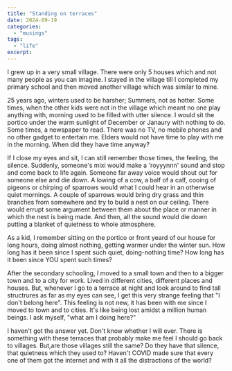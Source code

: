 ```yaml
---
title: "Standing on terraces"
date: 2024-09-19
categories:
  - "musings"
tags:
  - "life"
excerpt:
---
```


I grew up in a very small village. There were only 5 houses which and not many people as you can imagine. I stayed in the village till I completed my primary school and then moved another village which was similar to mine.

25 years ago, winters used to be harsher; Summers, not as hotter. Some times, when the other kids were not in the village which meant no one play anything with, morning used to be filled with utter silence. I would sit the portico under the warm sunlight of December or Janaury with nothing to do. Some times, a newspaper to read. There was no TV, no mobile phones and no other gadget to entertain me. Elders would not have time to play with me in the morning. When did they have time anyway?

If I close my eyes and sit, I can still remember those times, the feeling, the silence. Suddenly, someone's mixi would make a 'royyynnn' sound and stop and come back to life again. Someone far away voice would shout out for someone else and die down. A lowing of a cow, a balf of a calf, cooing of pigeons or chirping of sparrows would what I could hear in an otherwise quiet mornings. A couple of sparrows would bring dry grass and thin branches from somewhere and try to build a nest on our ceiling. There would errupt some argument between them about the place or manner in which the nest is being made. And then, all the sound would die down putting a blanket of quietness to whole atmosphere.

As a kid, I remember sitting on the portico or front yeard of our house for long hours, doing almost nothing, getting warmer under the winter sun. How long has it been since I spent such quiet, doing-nothing time? How long has it been since YOU spent such times?

After the secondary schooling, I moved to a small town and then to a bigger town and to a city for work. Lived in different cities, different places and houses. But, whenever I go to a terrace at night and look around to find tall structrures as far as my eyes can see, I get this very strange feeling that "I don't belong here". This feeling is not new, it has been with me since I moved to town and to cities. It's like being lost amidst a million human beings. I ask myself, "what am I doing here?"

I haven't got the answer yet. Don't know whether I will ever. There is something with these terraces that probably make me feel I should go back to villages. But,are those villages still the same? Do they have that silence, that quietness which they used to? Haven't COVID made sure that every one of them got the internet and with it all the distractions of the world?
